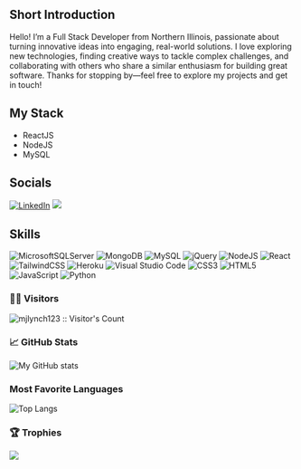 ## Short Introduction
Hello!
I’m a Full Stack Developer from Northern Illinois, passionate about turning innovative ideas into engaging, real-world solutions. I love exploring new technologies, finding creative ways to tackle complex challenges, and collaborating with others who share a similar enthusiasm for building great software. Thanks for stopping by—feel free to explore my projects and get in touch!

## My Stack
- ReactJS
- NodeJS
- MySQL

## Socials
<a href="https://www.linkedin.com/in/martin-lynch-838976123" target="_blank"><img src="https://img.shields.io/badge/LinkedIn-%230077B5.svg?&style=flat-square&logo=linkedin&logoColor=white" alt="LinkedIn"></a>
<a href="https://codepen.io/mjlynch123/pens" target="_blank"><img src="https://img.shields.io/badge/Codepen-000000?style=for-the-badge&logo=codepen&logoColor=white"></a>

## Skills
![MicrosoftSQLServer](https://img.shields.io/badge/Microsoft%20SQL%20Server-CC2927?style=for-the-badge&logo=microsoft%20sql%20server&logoColor=white) ![MongoDB](https://img.shields.io/badge/MongoDB-%234ea94b.svg?style=for-the-badge&logo=mongodb&logoColor=white) ![MySQL](https://img.shields.io/badge/mysql-4479A1.svg?style=for-the-badge&logo=mysql&logoColor=white) ![jQuery](https://img.shields.io/badge/jquery-%230769AD.svg?style=for-the-badge&logo=jquery&logoColor=white) ![NodeJS](https://img.shields.io/badge/node.js-6DA55F?style=for-the-badge&logo=node.js&logoColor=white) ![React](https://img.shields.io/badge/react-%2320232a.svg?style=for-the-badge&logo=react&logoColor=%2361DAFB) ![TailwindCSS](https://img.shields.io/badge/tailwindcss-%2338B2AC.svg?style=for-the-badge&logo=tailwind-css&logoColor=white) ![Heroku](https://img.shields.io/badge/heroku-%23430098.svg?style=for-the-badge&logo=heroku&logoColor=white) ![Visual Studio Code](https://img.shields.io/badge/Visual%20Studio%20Code-0078d7.svg?style=for-the-badge&logo=visual-studio-code&logoColor=white) ![CSS3](https://img.shields.io/badge/css3-%231572B6.svg?style=for-the-badge&logo=css3&logoColor=white) ![HTML5](https://img.shields.io/badge/html5-%23E34F26.svg?style=for-the-badge&logo=html5&logoColor=white) ![JavaScript](https://img.shields.io/badge/javascript-%23323330.svg?style=for-the-badge&logo=javascript&logoColor=%23F7DF1E) ![Python](https://img.shields.io/badge/python-3670A0?style=for-the-badge&logo=python&logoColor=ffdd54)

### 🙋‍♂️ Visitors
<img align="center" src="https://profile-counter.glitch.me/{mjlynch123}/count.svg" alt="mjlynch123 :: Visitor's Count"/>

### 📈 GitHub Stats

![My GitHub stats](https://github-readme-stats.vercel.app/api?username=mjlynch123&show_icons=true&theme=tokyonight)

### Most Favorite Languages

![Top Langs](https://github-readme-stats.vercel.app/api/top-langs/?username=mjlynch123&layout=compact&theme=tokyonight)


<!-- ### 🔥 Streak & Contributions
 <img src="https://github-readme-streak-stats.herokuapp.com/?user=mjlynch123&theme=tokyonight" alt="mystreak"/> -->

### 🏆 Trophies

<img src="https://github-profile-trophy.vercel.app/?username=mjlynch123&theme=juicyfresh&no-bg=true" />




